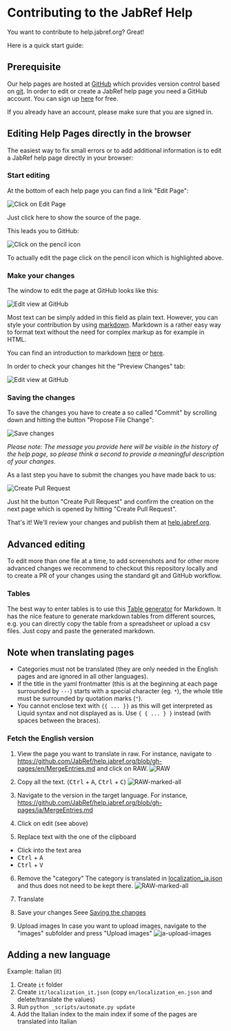# Contributing to the JabRef Help

You want to contribute to help.jabref.org? Great! 

Here is a quick start guide:


## Prerequisite

Our help pages are hosted at [GitHub](https://www.github.com) which provides version control based on [git](https://git-scm.com/). In order to edit or create a JabRef help page you need a GitHub account. You can sign up [here](https://github.com/join) for free.

If you already have an account, please make sure that you are signed in.

## Editing Help Pages directly in the browser

The easiest way to fix small errors or to add additional information is to edit a JabRef help page directly in your browser:


### Start editing

At the bottom of each help page you can find a link "Edit Page":

![Click on Edit Page](en/images/screenshot-edit-link.png)

Just click here to show the source of the page.

This leads you to GitHub:

![Click on the pencil icon](en/images/screenshot-edit-pencil.png)

To actually edit the page click on the pencil icon which is highlighted above.


### Make your changes

The window to edit the page at GitHub looks like this:

![Edit view at GitHub](en/images/screenshot-edit-page.png)

Most text can be simply added in this field as plain text. 
However, you can style your contribution by using [markdown](https://daringfireball.net/projects/markdown/). Markdown is a rather easy way to format text without the need for complex markup as for example in HTML.

You can find an introduction to markdown [here](https://daringfireball.net/projects/markdown/) or [here](https://guides.github.com/features/mastering-markdown/).

In order to check your changes hit the "Preview Changes" tab:

![Edit view at GitHub](en/images/screenshot-edit-preview.png)


### Saving the changes

To save the changes you have to create a so called "Commit" by scrolling down and hitting the button "Propose File Change":

![Save changes](en/images/screenshot-edit-commit.png)

*Please note: The message you provide here will be visible in the history of the help page, so please think a second to provide a meaningful description of your changes.*

As a last step you have to submit the changes you have made back to us:

![Create Pull Request](en/images/screenshot-edit-pullRequest.png)

Just hit the button "Create Pull Request" and confirm the creation on the next page which is opened by hitting "Create Pull Request".

That's it! We'll review your changes and publish them at [help.jabref.org](http://help.jabref.org).


## Advanced editing

To edit more than one file at a time, to add screenshots and for other more advanced changes we recommend to checkout this repository locally and to create a PR of your changes using the standard git and GitHub workflow.


### Tables

The best way to enter tables is to use this [Table generator](http://www.tablesgenerator.com/markdown_tables) for Markdown.
It has the nice feature to generate markdown tables from different sources, e.g. you can directly copy the table from a spreadsheet or upload a csv files. Just copy and paste the generated markdown.


## Note when translating pages

 - Categories must not be translated (they are only needed in the English pages and are ignored in all other languages).
 - If the title in the yaml frontmatter (this is at the beginning at each page surrounded by `---`) starts with a special character (eg. `*`), the whole title must be surrounded by quotation marks (`"`).
 - You cannot enclose text with `{{ ... }}` as this will get interpreted as Liquid syntax and not displayed as is. Use `{ { ... } }` instead (with spaces between the braces).

### Fetch the English version

1. View the page you want to translate in raw. For instance, navigate to https://github.com/JabRef/help.jabref.org/blob/gh-pages/en/MergeEntries.md and click on RAW.
  ![RAW](en/images/screenshot-raw.png)

2. Copy all the text. (<kbd>Ctrl</kbd> + <kbd>A</kbd>, <kbd>Ctrl</kbd> + <kbd>C</kbd>)
  ![RAW-marked-all](en/images/screenshot-raw-marked-all.png)

3. Navigate to the version in the target language. For instance, https://github.com/JabRef/help.jabref.org/blob/gh-pages/ja/MergeEntries.md

4. Click on edit (see above)

5. Replace text with the one of the clipboard
  - Click into the text area
  - <kbd>Ctrl</kbd> + <kbd>A</kbd>
  - <kbd>Ctrl</kbd> + <kbd>V</kbd>

6. Remove the "category"
  The category is translated in [localization_ja.json](https://github.com/JabRef/help.jabref.org/blob/gh-pages/ja/localization_ja.json) and thus does not need to be kept there.
  ![RAW-marked-all](en/images/screenshot-raw-marked-all.png)

7. Translate

8. Save your changes
  Seee [Saving the changes](#saving-the-changes)

9. Upload images
  In case you want to upload images, navigate to the "images" subfolder and press "Upload images"
  ![ja-upload-images](en/images/screenshot-ja-upload-images.png)


## Adding a new language

Example: Italian (it)

1. Create `it` folder
2. Create `it/localization_it.json` (copy `en/localization_en.json` and delete/translate the values)
3. Run `python _scripts/automate.py update`
4. Add the Italian index to the main index if some of the pages are translated into Italian
